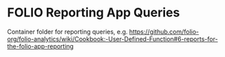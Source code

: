 # FOLIO Reporting App Queries
Container folder for reporting queries, e.g. https://github.com/folio-org/folio-analytics/wiki/Cookbook:-User-Defined-Function#6-reports-for-the-folio-app-reporting
